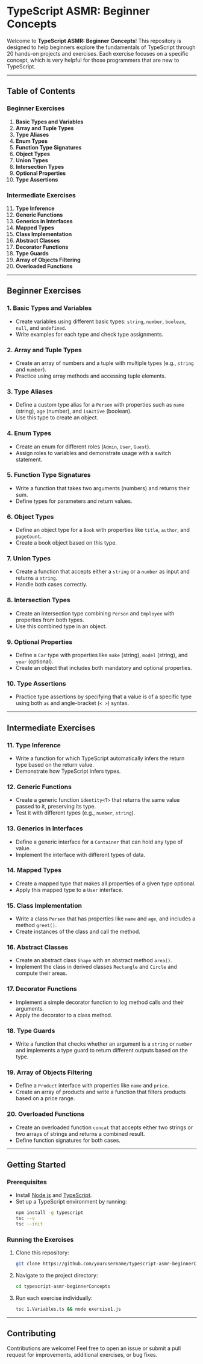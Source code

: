 # TypeScript ASMR: Beginner Concepts

Welcome to **TypeScript ASMR: Beginner Concepts**! This repository is designed to help beginners explore the fundamentals of TypeScript through 20 hands-on projects and exercises. Each exercise focuses on a specific concept, which is very helpful for those programmers that are new to TypeScript.

---

## Table of Contents

### Beginner Exercises
1. **Basic Types and Variables**
2. **Array and Tuple Types**
3. **Type Aliases**
4. **Enum Types**
5. **Function Type Signatures**
6. **Object Types**
7. **Union Types**
8. **Intersection Types**
9. **Optional Properties**
10. **Type Assertions**

### Intermediate Exercises
11. **Type Inference**
12. **Generic Functions**
13. **Generics in Interfaces**
14. **Mapped Types**
15. **Class Implementation**
16. **Abstract Classes**
17. **Decorator Functions**
18. **Type Guards**
19. **Array of Objects Filtering**
20. **Overloaded Functions**

---

## Beginner Exercises

### 1. Basic Types and Variables
- Create variables using different basic types: `string`, `number`, `boolean`, `null`, and `undefined`.
- Write examples for each type and check type assignments.

### 2. Array and Tuple Types
- Create an array of numbers and a tuple with multiple types (e.g., `string` and `number`).
- Practice using array methods and accessing tuple elements.

### 3. Type Aliases
- Define a custom type alias for a `Person` with properties such as `name` (string), `age` (number), and `isActive` (boolean).
- Use this type to create an object.

### 4. Enum Types
- Create an enum for different roles (`Admin`, `User`, `Guest`).
- Assign roles to variables and demonstrate usage with a switch statement.

### 5. Function Type Signatures
- Write a function that takes two arguments (numbers) and returns their sum.
- Define types for parameters and return values.

### 6. Object Types
- Define an object type for a `Book` with properties like `title`, `author`, and `pageCount`.
- Create a book object based on this type.

### 7. Union Types
- Create a function that accepts either a `string` or a `number` as input and returns a `string`.
- Handle both cases correctly.

### 8. Intersection Types
- Create an intersection type combining `Person` and `Employee` with properties from both types.
- Use this combined type in an object.

### 9. Optional Properties
- Define a `Car` type with properties like `make` (string), `model` (string), and `year` (optional).
- Create an object that includes both mandatory and optional properties.

### 10. Type Assertions
- Practice type assertions by specifying that a value is of a specific type using both `as` and angle-bracket (`< >`) syntax.

---

## Intermediate Exercises

### 11. Type Inference
- Write a function for which TypeScript automatically infers the return type based on the return value.
- Demonstrate how TypeScript infers types.

### 12. Generic Functions
- Create a generic function `identity<T>` that returns the same value passed to it, preserving its type.
- Test it with different types (e.g., `number`, `string`).

### 13. Generics in Interfaces
- Define a generic interface for a `Container` that can hold any type of value.
- Implement the interface with different types of data.

### 14. Mapped Types
- Create a mapped type that makes all properties of a given type optional.
- Apply this mapped type to a `User` interface.

### 15. Class Implementation
- Write a class `Person` that has properties like `name` and `age`, and includes a method `greet()`.
- Create instances of the class and call the method.

### 16. Abstract Classes
- Create an abstract class `Shape` with an abstract method `area()`.
- Implement the class in derived classes `Rectangle` and `Circle` and compute their areas.

### 17. Decorator Functions
- Implement a simple decorator function to log method calls and their arguments.
- Apply the decorator to a class method.

### 18. Type Guards
- Write a function that checks whether an argument is a `string` or `number` and implements a type guard to return different outputs based on the type.

### 19. Array of Objects Filtering
- Define a `Product` interface with properties like `name` and `price`.
- Create an array of products and write a function that filters products based on a price range.

### 20. Overloaded Functions
- Create an overloaded function `concat` that accepts either two strings or two arrays of strings and returns a combined result.
- Define function signatures for both cases.

---

## Getting Started

### Prerequisites
- Install [Node.js](https://nodejs.org/) and [TypeScript](https://www.typescriptlang.org/).
- Set up a TypeScript environment by running:
  ```bash
  npm install -g typescript
  tsc --v
  tsc --init
  ```

### Running the Exercises
1. Clone this repository:
   ```bash
   git clone https://github.com/yourusername/typescript-asmr-beginnerConcepts.git
   ```
2. Navigate to the project directory:
   ```bash
   cd typescript-asmr-beginnerConcepts
   ```
3. Run each exercise individually:
   ```bash
   tsc 1.Variables.ts && node exercise1.js
   ```

---

## Contributing

Contributions are welcome! Feel free to open an issue or submit a pull request for improvements, additional exercises, or bug fixes.



